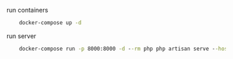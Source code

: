 run containers
````cmd
    docker-compose up -d 
````

run server
````cmd
    docker-compose run -p 8000:8000 -d --rm php php artisan serve --host=0.0.0.0
````